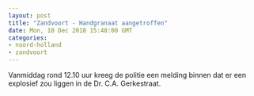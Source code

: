 ```yaml
---
layout: post
title: "Zandvoort - Handgranaat aangetroffen"
date: Mon, 10 Dec 2018 15:48:00 GMT
categories: 
- noord-holland 
- zandvoort 
---
```


Vanmiddag rond 12.10 uur kreeg de politie een melding binnen dat er een explosief zou liggen in de Dr. C.A. Gerkestraat.
